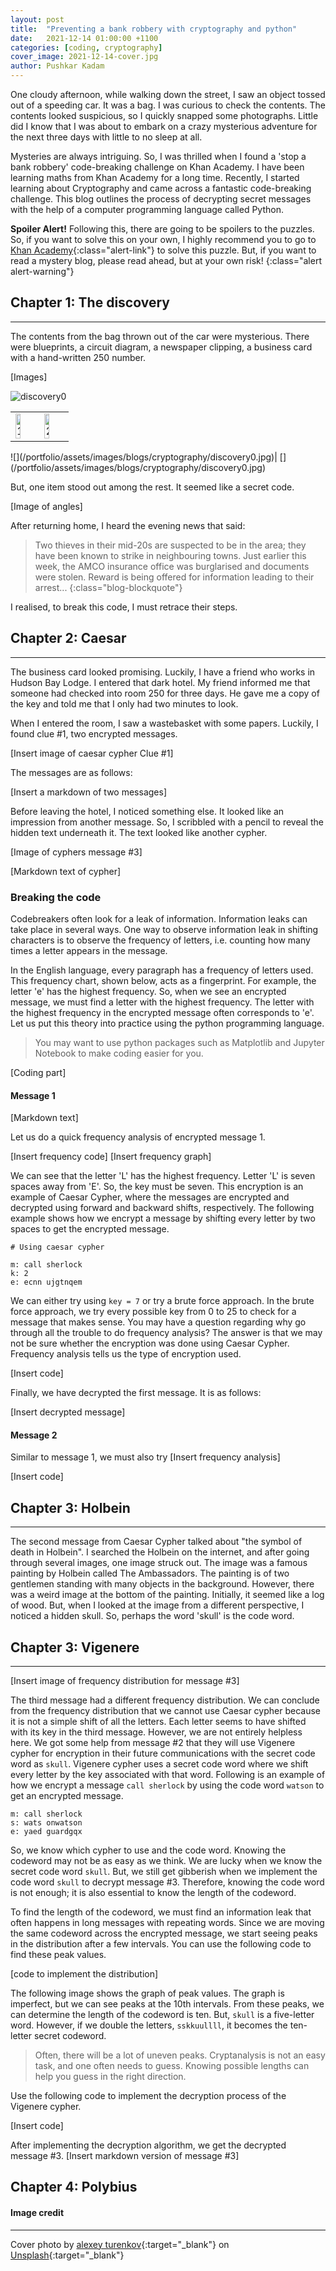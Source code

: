 ```yaml
---
layout: post
title:  "Preventing a bank robbery with cryptography and python"
date:   2021-12-14 01:00:00 +1100
categories: [coding, cryptography]
cover_image: 2021-12-14-cover.jpg
author: Pushkar Kadam
---
```


One cloudy afternoon, while walking down the street, I saw an object tossed out of a speeding car. It was a bag. I was curious to check the contents. The contents looked suspicious, so I quickly snapped some photographs. Little did I know that I was about to embark on a crazy mysterious adventure for the next three days with little to no sleep at all.

Mysteries are always intriguing. So, I was thrilled when I found a 'stop a bank robbery' code-breaking challenge on Khan Academy. I have been learning maths from Khan Academy for a long time. Recently, I started learning about Cryptography and came across a fantastic code-breaking challenge. This blog outlines the process of decrypting secret messages with the help of a computer programming language called Python.


**<i class="bi bi-exclamation-triangle-fill"></i> Spoiler Alert!**
Following this, there are going to be spoilers to the puzzles. So, if you want to solve this on your own, I highly recommend you to go to [Khan Academy](https://www.khanacademy.org/computing/computer-science/cryptography/cryptochallenge/a/cryptochallenge-introduction){:class="alert-link"} to solve this puzzle. But, if you want to read a mystery blog, please read ahead, but at your own risk!
{:class="alert alert-warning"}

## Chapter 1: The discovery
---

The contents from the bag thrown out of the car were mysterious. There were blueprints, a circuit diagram, a newspaper clipping, a business card with a hand-written 250 number.

[Images]

![discovery0](bag)

<table>
    <tr>
        <td><img src="/portfolio/assets/images/blogs/cryptography/discovery0.jpg"  alt="1" height="50%" width="50%" ></td>
        <td><img src="/portfolio/assets/images/blogs/cryptography/discovery1.jpg" alt="2" height="50%" width="50%"></td>
    </tr>
</table>
![](/portfolio/assets/images/blogs/cryptography/discovery0.jpg)| [](/portfolio/assets/images/blogs/cryptography/discovery0.jpg)

But, one item stood out among the rest. It seemed like a secret code.

[Image of angles]

After returning home, I heard the evening news that said:

> Two thieves in their mid-20s are suspected to be in the area; they have been known to strike in neighbouring towns. Just earlier this week, the AMCO insurance office was burglarised and documents were stolen. Reward is being offered for information leading to their arrest...
{:class="blog-blockquote"}

I realised, to break this code, I must retrace their steps.

## Chapter 2: Caesar
---

The business card looked promising. Luckily, I have a friend who works in Hudson Bay Lodge. I entered that dark hotel. My friend informed me that someone had checked into room 250 for three days. He gave me a copy of the key and told me that I only had two minutes to look.

When I entered the room, I saw a wastebasket with some papers. Luckily, I found clue #1, two encrypted messages.

[Insert image of caesar cypher Clue #1]

The messages are as follows:

[Insert a markdown of two messages]

Before leaving the hotel, I noticed something else. It looked like an impression from another message. So, I scribbled with a pencil to reveal the hidden text underneath it. The text looked like another cypher.

[Image of cyphers message #3]

[Markdown text of cypher]

### Breaking the code

Codebreakers often look for a leak of information. Information leaks can take place in several ways. One way to observe information leak in shifting characters is to observe the frequency of letters, i.e. counting how many times a letter appears in the message.

In the English language, every paragraph has a frequency of letters used. This frequency chart, shown below, acts as a fingerprint. For example, the letter 'e' has the highest frequency. So, when we see an encrypted message, we must find a letter with the highest frequency. The letter with the highest frequency in the encrypted message often corresponds to 'e'. Let us put this theory into practice using the python programming language.

> You may want to use python packages such as Matplotlib and Jupyter Notebook to make coding easier for you.

[Coding part]

#### Message 1

[Markdown text]

Let us do a quick frequency analysis of encrypted message 1.

[Insert frequency code]
[Insert frequency graph]

We can see that the letter 'L' has the highest frequency. Letter 'L' is seven spaces away from 'E'. So, the key must be seven. This encryption is an example of Caesar Cypher, where the messages are encrypted and decrypted using forward and backward shifts, respectively. The following example shows how we encrypt a message by shifting every letter by two spaces to get the encrypted message.
```
# Using caesar cypher

m: call sherlock
k: 2
e: ecnn ujgtnqem
```

We can either try using `key = 7` or try a brute force approach. In the brute force approach, we try every possible key from 0 to 25 to check for a message that makes sense. You may have a question regarding why go through all the trouble to do frequency analysis? The answer is that we may not be sure whether the encryption was done using Caesar Cypher. Frequency analysis tells us the type of encryption used.

[Insert code]

Finally, we have decrypted the first message. It is as follows:

[Insert decrypted message]

#### Message 2

Similar to message 1, we must also try
[Insert frequency analysis]

[Insert code]

## Chapter 3: Holbein
---

The second message from Caesar Cypher talked about "the symbol of death in Holbein". I searched the Holbein on the internet, and after going through several images, one image struck out. The image was a famous painting by Holbein called The Ambassadors. The painting is of two gentlemen standing with many objects in the background. However, there was a weird image at the bottom of the painting. Initially, it seemed like a log of wood. But, when I looked at the image from a different perspective, I noticed a hidden skull. So, perhaps the word 'skull' is the code word.

## Chapter 3: Vigenere
---

[Insert image of frequency distribution for message #3]

The third message had a different frequency distribution. We can conclude from the frequency distribution that we cannot use Caesar cypher because it is not a simple shift of all the letters. Each letter seems to have shifted with its key in the third message. However, we are not entirely helpless here. We got some help from message #2 that they will use Vigenere cypher for encryption in their future communications with the secret code word as `skull`. Vigenere cypher uses a secret code word where we shift every letter by the key associated with that word. Following is an example of how we encrypt a message `call sherlock` by using the code word `watson` to get an encrypted message.

```
m: call sherlock
s: wats onwatson
e: yaed guardgqx
```
So, we know which cypher to use and the code word. Knowing the codeword may not be as easy as we think. We are lucky when we know the secret code word `skull`. But, we still get gibberish when we implement the code word `skull` to decrypt message #3. Therefore, knowing the code word is not enough; it is also essential to know the length of the codeword.

To find the length of the codeword, we must find an information leak that often happens in long messages with repeating words. Since we are moving the same codeword across the encrypted message, we start seeing peaks in the distribution after a few intervals. You can use the following code to find these peak values.

[code to implement the distribution]

The following image shows the graph of peak values. The graph is imperfect, but we can see peaks at the 10th intervals. From these peaks, we can determine the length of the codeword is ten. But, `skull` is a five-letter word. However, if we double the letters, `sskkuullll`, it becomes the ten-letter secret codeword.

> Often, there will be a lot of uneven peaks. Cryptanalysis is not an easy task, and one often needs to guess. Knowing possible lengths can help you guess in the right direction.

Use the following code to implement the decryption process of the Vigenere cypher.

[Insert code]

After implementing the decryption algorithm, we get the decrypted message #3.
[Insert markdown version of message #3]

## Chapter 4: Polybius

#### Image credit
---
Cover photo by [alexey turenkov](https://unsplash.com/@2renkov?utm_source=unsplash&utm_medium=referral&utm_content=creditCopyText){:target="_blank"} on [Unsplash](https://unsplash.com/s/photos/detective?utm_source=unsplash&utm_medium=referral&utm_content=creditCopyText){:target="_blank"}
